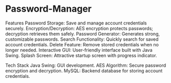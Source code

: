 # Password-Manager
Features
Password Storage: Save and manage account credentials securely.
Encryption/Decryption: AES encryption protects passwords; decryption retrieves them safely.
Password Generator: Generates strong, customizable passwords.
Search Functionality: Quickly search for saved account credentials.
Delete Feature: Remove stored credentials when no longer needed.
Interactive GUI: User-friendly interface built with Java Swing.
Splash Screen: Attractive startup screen with progress indicator.

Tech Stack
Java Swing: GUI development.
AES Algorithm: Secure password encryption and decryption.
MySQL: Backend database for storing account credentials.
